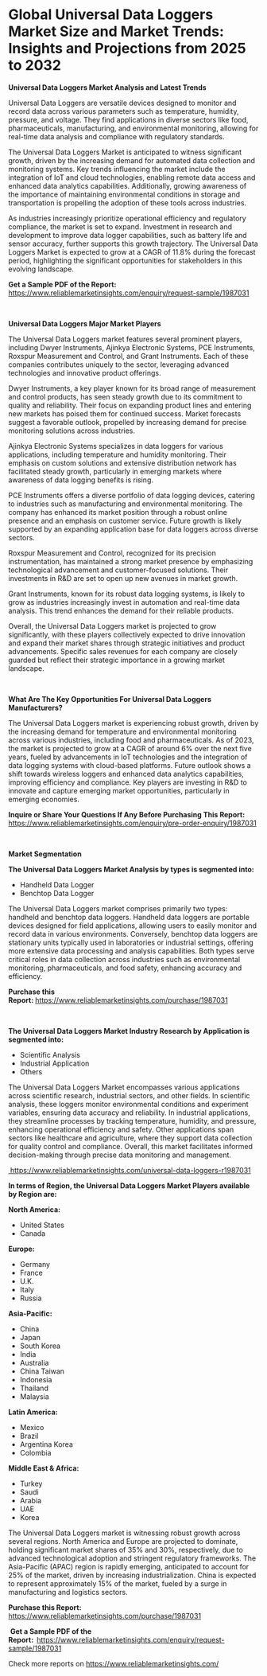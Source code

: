 <p><h1>Global Universal Data Loggers Market Size and Market Trends: Insights and Projections from 2025 to 2032</h1></p><p><strong>Universal Data Loggers Market Analysis and Latest Trends</strong></p>
<p><p>Universal Data Loggers are versatile devices designed to monitor and record data across various parameters such as temperature, humidity, pressure, and voltage. They find applications in diverse sectors like food, pharmaceuticals, manufacturing, and environmental monitoring, allowing for real-time data analysis and compliance with regulatory standards.</p><p>The Universal Data Loggers Market is anticipated to witness significant growth, driven by the increasing demand for automated data collection and monitoring systems. Key trends influencing the market include the integration of IoT and cloud technologies, enabling remote data access and enhanced data analytics capabilities. Additionally, growing awareness of the importance of maintaining environmental conditions in storage and transportation is propelling the adoption of these tools across industries.</p><p>As industries increasingly prioritize operational efficiency and regulatory compliance, the market is set to expand. Investment in research and development to improve data logger capabilities, such as battery life and sensor accuracy, further supports this growth trajectory. The Universal Data Loggers Market is expected to grow at a CAGR of 11.8% during the forecast period, highlighting the significant opportunities for stakeholders in this evolving landscape.</p></p>
<p><strong>Get a Sample PDF of the Report:&nbsp;</strong> <a href="https://www.reliablemarketinsights.com/enquiry/request-sample/1987031?utm_campaign=2195&utm_medium=2&utm_source=Github&utm_content=ia&utm_term=02032025&utm_id=universal-data-loggers">https://www.reliablemarketinsights.com/enquiry/request-sample/1987031</a></p>
<p>&nbsp;</p>
<p><strong>Universal Data Loggers Major Market Players</strong></p>
<p><p>The Universal Data Loggers market features several prominent players, including Dwyer Instruments, Ajinkya Electronic Systems, PCE Instruments, Roxspur Measurement and Control, and Grant Instruments. Each of these companies contributes uniquely to the sector, leveraging advanced technologies and innovative product offerings.</p><p>Dwyer Instruments, a key player known for its broad range of measurement and control products, has seen steady growth due to its commitment to quality and reliability. Their focus on expanding product lines and entering new markets has poised them for continued success. Market forecasts suggest a favorable outlook, propelled by increasing demand for precise monitoring solutions across industries.</p><p>Ajinkya Electronic Systems specializes in data loggers for various applications, including temperature and humidity monitoring. Their emphasis on custom solutions and extensive distribution network has facilitated steady growth, particularly in emerging markets where awareness of data logging benefits is rising. </p><p>PCE Instruments offers a diverse portfolio of data logging devices, catering to industries such as manufacturing and environmental monitoring. The company has enhanced its market position through a robust online presence and an emphasis on customer service. Future growth is likely supported by an expanding application base for data loggers across diverse sectors.</p><p>Roxspur Measurement and Control, recognized for its precision instrumentation, has maintained a strong market presence by emphasizing technological advancement and customer-focused solutions. Their investments in R&D are set to open up new avenues in market growth.</p><p>Grant Instruments, known for its robust data logging systems, is likely to grow as industries increasingly invest in automation and real-time data analysis. This trend enhances the demand for their reliable products.</p><p>Overall, the Universal Data Loggers market is projected to grow significantly, with these players collectively expected to drive innovation and expand their market shares through strategic initiatives and product advancements. Specific sales revenues for each company are closely guarded but reflect their strategic importance in a growing market landscape.</p></p>
<p>&nbsp;</p>
<p><strong>What Are The Key Opportunities For Universal Data Loggers Manufacturers?</strong></p>
<p><p>The Universal Data Loggers market is experiencing robust growth, driven by the increasing demand for temperature and environmental monitoring across various industries, including food and pharmaceuticals. As of 2023, the market is projected to grow at a CAGR of around 6% over the next five years, fueled by advancements in IoT technologies and the integration of data logging systems with cloud-based platforms. Future outlook shows a shift towards wireless loggers and enhanced data analytics capabilities, improving efficiency and compliance. Key players are investing in R&D to innovate and capture emerging market opportunities, particularly in emerging economies.</p></p>
<p><strong>Inquire or Share Your Questions If Any Before Purchasing This Report:</strong> <a href="https://www.reliablemarketinsights.com/enquiry/pre-order-enquiry/1987031?utm_campaign=2195&utm_medium=2&utm_source=Github&utm_content=ia&utm_term=02032025&utm_id=universal-data-loggers">https://www.reliablemarketinsights.com/enquiry/pre-order-enquiry/1987031</a></p>
<p>&nbsp;</p>
<p><strong>Market Segmentation</strong></p>
<p><strong>The Universal Data Loggers Market Analysis by types is segmented into:</strong></p>
<p><ul><li>Handheld Data Logger</li><li>Benchtop Data Logger</li></ul></p>
<p><p>The Universal Data Loggers market comprises primarily two types: handheld and benchtop data loggers. Handheld data loggers are portable devices designed for field applications, allowing users to easily monitor and record data in various environments. Conversely, benchtop data loggers are stationary units typically used in laboratories or industrial settings, offering more extensive data processing and analysis capabilities. Both types serve critical roles in data collection across industries such as environmental monitoring, pharmaceuticals, and food safety, enhancing accuracy and efficiency.</p></p>
<p><strong>Purchase this Report:&nbsp;</strong><a href="https://www.reliablemarketinsights.com/purchase/1987031?utm_campaign=2195&utm_medium=2&utm_source=Github&utm_content=ia&utm_term=02032025&utm_id=universal-data-loggers">https://www.reliablemarketinsights.com/purchase/1987031</a></p>
<p>&nbsp;</p>
<p><strong>The Universal Data Loggers Market Industry Research by Application is segmented into:</strong></p>
<p><ul><li>Scientific Analysis</li><li>Industrial Application</li><li>Others</li></ul></p>
<p><p>The Universal Data Loggers Market encompasses various applications across scientific research, industrial sectors, and other fields. In scientific analysis, these loggers monitor environmental conditions and experiment variables, ensuring data accuracy and reliability. In industrial applications, they streamline processes by tracking temperature, humidity, and pressure, enhancing operational efficiency and safety. Other applications span sectors like healthcare and agriculture, where they support data collection for quality control and compliance. Overall, this market facilitates informed decision-making through precise data monitoring and management.</p></p>
<p><a href="https://www.reliablemarketinsights.com/universal-data-loggers-r1987031?utm_campaign=2195&utm_medium=2&utm_source=Github&utm_content=ia&utm_term=02032025&utm_id=universal-data-loggers">&nbsp;https://www.reliablemarketinsights.com/universal-data-loggers-r1987031</a></p>
<p><strong>In terms of Region, the Universal Data Loggers Market Players available by Region are:</strong></p>
<p>
    <p> <strong> North America: </strong>
        <ul>
            <li>United States</li>
            <li>Canada</li>
        </ul>
        </p> 
    <p> <strong> Europe: </strong>
        <ul>
            <li>Germany</li>
            <li>France</li>
            <li>U.K.</li>
            <li>Italy</li>
            <li>Russia</li>
        </ul>
        </p> 
    <p> <strong> Asia-Pacific: </strong>
        <ul>
            <li>China</li>
            <li>Japan</li>
            <li>South Korea</li>
            <li>India</li>
            <li>Australia</li>
            <li>China Taiwan</li>
            <li>Indonesia</li>
            <li>Thailand</li>
            <li>Malaysia</li>
        </ul>
        </p> 
    <p> <strong> Latin America: </strong>
        <ul>
            <li>Mexico</li>
            <li>Brazil</li>
            <li>Argentina Korea</li>
            <li>Colombia</li>
        </ul>
        </p> 
    <p> <strong> Middle East & Africa: </strong>
        <ul>
            <li>Turkey</li>
            <li>Saudi</li>
            <li>Arabia</li>
            <li>UAE</li>
            <li>Korea</li>
        </ul>
    </p>
    </p>
<p><p>The Universal Data Loggers market is witnessing robust growth across several regions. North America and Europe are projected to dominate, holding significant market shares of 35% and 30%, respectively, due to advanced technological adoption and stringent regulatory frameworks. The Asia-Pacific (APAC) region is rapidly emerging, anticipated to account for 25% of the market, driven by increasing industrialization. China is expected to represent approximately 15% of the market, fueled by a surge in manufacturing and logistics sectors.</p></p>
<p><strong>Purchase this Report: </strong><a href="https://www.reliablemarketinsights.com/purchase/1987031?utm_campaign=2195&utm_medium=2&utm_source=Github&utm_content=ia&utm_term=02032025&utm_id=universal-data-loggers">https://www.reliablemarketinsights.com/purchase/1987031</a></p>
<p>&nbsp;<strong>Get a Sample PDF of the Report:&nbsp;&nbsp;</strong><a href="https://www.reliablemarketinsights.com/enquiry/request-sample/1987031?utm_campaign=2195&utm_medium=2&utm_source=Github&utm_content=ia&utm_term=02032025&utm_id=universal-data-loggers">https://www.reliablemarketinsights.com/enquiry/request-sample/1987031</a></p>
<p><strong></strong></p>
<p>Check more reports on <a href="https://www.reliablemarketinsights.com/?utm_campaign=2195&utm_medium=2&utm_source=Github&utm_content=ia&utm_term=02032025&utm_id=universal-data-loggers">https://www.reliablemarketinsights.com/</a></p>